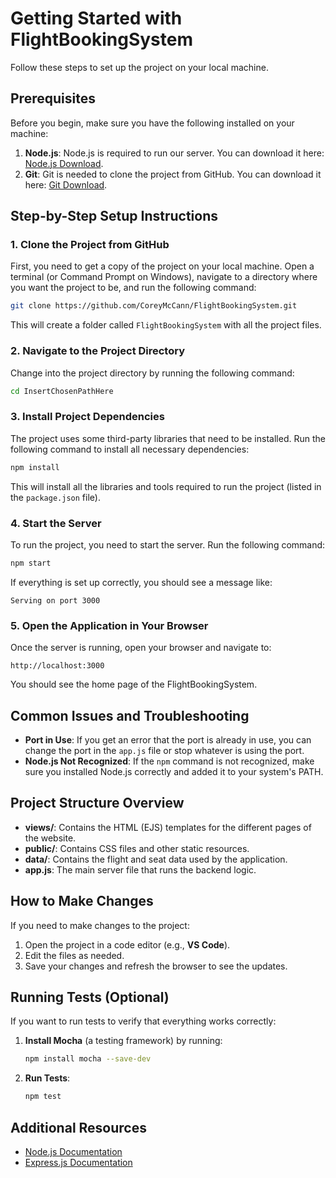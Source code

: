# Getting Started with FlightBookingSystem

Follow these steps to set up the project on your local machine.

## Prerequisites
Before you begin, make sure you have the following installed on your machine:

1. **Node.js**: Node.js is required to run our server. You can download it here: [Node.js Download](https://nodejs.org/).
2. **Git**: Git is needed to clone the project from GitHub. You can download it here: [Git Download](https://git-scm.com/).

## Step-by-Step Setup Instructions

### 1. Clone the Project from GitHub
First, you need to get a copy of the project on your local machine. Open a terminal (or Command Prompt on Windows), navigate to a directory where you want the project to be, and run the following command:

```bash
git clone https://github.com/CoreyMcCann/FlightBookingSystem.git
```

This will create a folder called `FlightBookingSystem` with all the project files.

### 2. Navigate to the Project Directory
Change into the project directory by running the following command:

```bash
cd InsertChosenPathHere
```

### 3. Install Project Dependencies
The project uses some third-party libraries that need to be installed. Run the following command to install all necessary dependencies:

```bash
npm install
```

This will install all the libraries and tools required to run the project (listed in the `package.json` file).

### 4. Start the Server
To run the project, you need to start the server. Run the following command:

```bash
npm start
```

If everything is set up correctly, you should see a message like:

```
Serving on port 3000
```

### 5. Open the Application in Your Browser
Once the server is running, open your browser and navigate to:

```
http://localhost:3000
```

You should see the home page of the FlightBookingSystem.

## Common Issues and Troubleshooting
- **Port in Use**: If you get an error that the port is already in use, you can change the port in the `app.js` file or stop whatever is using the port.
- **Node.js Not Recognized**: If the `npm` command is not recognized, make sure you installed Node.js correctly and added it to your system's PATH.

## Project Structure Overview
- **views/**: Contains the HTML (EJS) templates for the different pages of the website.
- **public/**: Contains CSS files and other static resources.
- **data/**: Contains the flight and seat data used by the application.
- **app.js**: The main server file that runs the backend logic.

## How to Make Changes
If you need to make changes to the project:
1. Open the project in a code editor (e.g., **VS Code**).
2. Edit the files as needed.
3. Save your changes and refresh the browser to see the updates.

## Running Tests (Optional)
If you want to run tests to verify that everything works correctly:
1. **Install Mocha** (a testing framework) by running:
   ```bash
   npm install mocha --save-dev
   ```
2. **Run Tests**:
   ```bash
   npm test
   ```

## Additional Resources
- [Node.js Documentation](https://nodejs.org/en/docs/)
- [Express.js Documentation](https://expressjs.com/)
